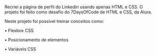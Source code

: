 Recriei a página de perfil do Linkedin usando apenas HTML e CSS. O projeto foi 
feito como desafio do 7DaysOfCode de HTML e CSS, da Alura.

Neste projeto foi possível treinar conceitos como:

•	Flexbox CSS

•	Posicionamento de elementos

•	Variáveis CSS
